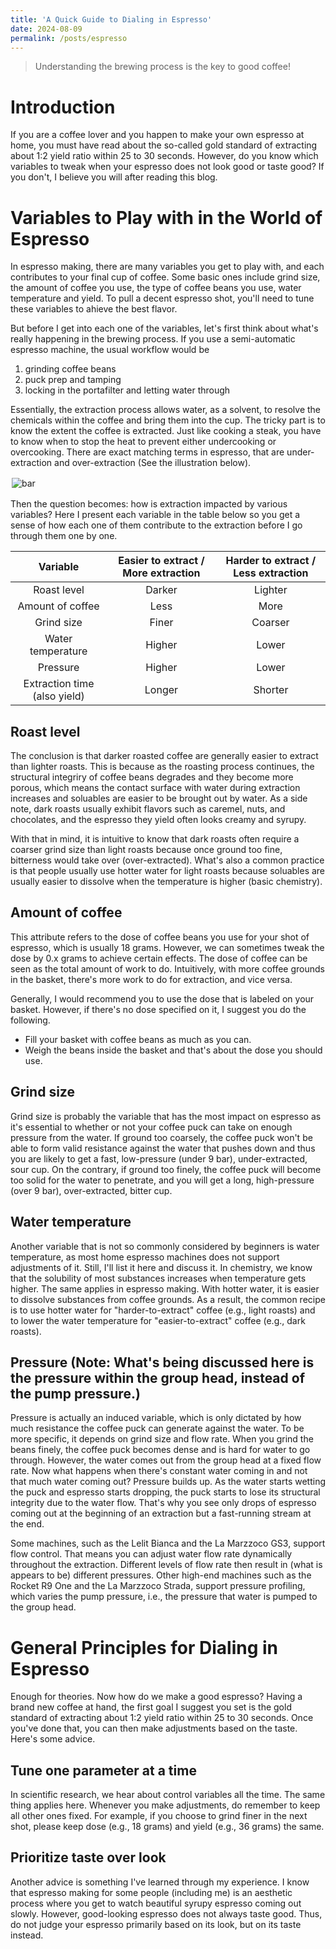 ```yaml
---
title: 'A Quick Guide to Dialing in Espresso'
date: 2024-08-09
permalink: /posts/espresso
---
```


> Understanding the brewing process is the key to good coffee!

# Introduction

If you are a coffee lover and you happen to make your own espresso at home, you must have read about the so-called gold standard of extracting about 1:2 yield ratio within 25 to 30 seconds. However, do you know which variables to tweak when your espresso does not look good or taste good? If you don't, I believe you will after reading this blog.

# Variables to Play with in the World of Espresso

In espresso making, there are many variables you get to play with, and each contributes to your final cup of coffee. Some basic ones include grind size, the amount of coffee you use, the type of coffee beans you use, water temperature and yield. To pull a decent espresso shot, you'll need to tune these variables to ahieve the best flavor. 

But before I get into each one of the variables, let's first think about what's really happening in the brewing process. If you use a semi-automatic espresso machine, the usual workflow would be

1. grinding coffee beans
2. puck prep and tamping
3. locking in the portafilter and letting water through

Essentially, the extraction process allows water, as a solvent, to resolve the chemicals within the coffee and bring them into the cup. The tricky part is to know the extent the coffee is extracted. Just like cooking a steak, you have to know when to stop the heat to prevent either undercooking or overcooking. There are exact matching terms in espresso, that are under-extraction and over-extraction (See the illustration below).

<figure>
    <img src='http://thomas-yin.github.io/images/bar.png' alt='bar' />
    <figcaption></figcaption>
</figure>

 Then the question becomes: how is extraction impacted by various variables? Here I present each variable in the table below so you get a sense of how each one of them contribute to the extraction before I go through them one by one.

| Variable    | Easier to extract / More extraction | Harder to extract / Less extraction |
| :--------: | :-------: | :-------: |
| Roast level  | Darker | Lighter |
| Amount of coffee  | Less | More |
| Grind size | Finer | Coarser |
| Water temperature | Higher | Lower |
| Pressure | Higher | Lower |
| Extraction time (also yield) | Longer | Shorter |

## Roast level

The conclusion is that darker roasted coffee are generally easier to extract than lighter roasts. This is because as the roasting process continues, the structural integriry of coffee beans degrades and they become more porous, which means the contact surface with water during extraction increases and soluables are easier to be brought out by water. As a side note, dark roasts usually exhibit flavors such as caremel, nuts, and chocolates, and the espresso they yield often looks creamy and syrupy.

With that in mind, it is intuitive to know that dark roasts often require a coarser grind size than light roasts because once ground too fine, bitterness would take over (over-extracted). What's also a common practice is that people usually use hotter water for light roasts because soluables are usually easier to dissolve when the temperature is higher (basic chemistry). 

## Amount of coffee

This attribute refers to the dose of coffee beans you use for your shot of espresso, which is usually 18 grams. However, we can sometimes tweak the dose by 0.x grams to achieve certain effects. The dose of coffee can be seen as the total amount of work to do. Intuitively, with more coffee grounds in the basket, there's more work to do for extraction, and vice versa. 

Generally, I would recommend you to use the dose that is labeled on your basket. However, if there's no dose specified on it, I suggest you do the following.

- Fill your basket with coffee beans as much as you can.
- Weigh the beans inside the basket and that's about the dose you should use.

## Grind size

Grind size is probably the variable that has the most impact on espresso as it's essential to whether or not your coffee puck can take on enough pressure from the water. If ground too coarsely, the coffee puck won't be able to form valid resistance against the water that pushes down and thus you are likely to get a fast, low-pressure (under 9 bar), under-extracted, sour cup. On the contrary, if ground too finely, the coffee puck will become too solid for the water to penetrate, and you will get a long, high-pressure (over 9 bar), over-extracted, bitter cup.

## Water temperature

Another variable that is not so commonly considered by beginners is water temperature, as most home espresso machines does not support adjustments of it. Still, I'll list it here and discuss it. In chemistry, we know that the solubility of most substances increases when temperature gets higher. The same applies in espresso making. With hotter water, it is easier to dissolve substances from coffee grounds. As a result, the common recipe is to use hotter water for "harder-to-extract" coffee (e.g., light roasts) and to lower the water temperature for "easier-to-extract" coffee (e.g., dark roasts).

## Pressure (Note: What's being discussed here is the pressure within the group head, instead of the pump pressure.)

Pressure is actually an induced variable, which is only dictated by how much resistance the coffee puck can generate against the water. 
To be more specific, it depends on grind size and flow rate. When you grind the beans finely, the coffee puck becomes dense and is hard for water to go through. However, the water comes out from the group head at a fixed flow rate. Now what happens when there's constant water coming in and not that much water coming out? Pressure builds up. As the water starts wetting the puck and espresso starts dropping, the puck starts to lose its structural integrity due to the water flow. That's why you see only drops of espresso coming out at the beginning of an extraction but a fast-running stream at the end.

Some machines, such as the Lelit Bianca and the La Marzzoco GS3, support flow control. That means you can adjust water flow rate dynamically throughout the extraction. Different levels of flow rate then result in (what is appears to be) different pressures. Other high-end machines such as the Rocket R9 One and the La Marzzoco Strada, support pressure profiling, which varies the pump pressure, i.e., the pressure that water is pumped to the group head.

# General Principles for Dialing in Espresso

Enough for theories. Now how do we make a good espresso? Having a brand new coffee at hand, the first goal I suggest you set is the gold standard of extracting about 1:2 yield ratio within 25 to 30 seconds. Once you've done that, you can then make adjustments based on the taste. Here's some advice.

## Tune one parameter at a time

In scientific research, we hear about control variables all the time. The same thing applies here. Whenever you make adjustments, do remember to keep all other ones fixed. For example, if you choose to grind finer in the next shot, please keep dose (e.g., 18 grams) and yield (e.g., 36 grams) the same.

## Prioritize taste over look

Another advice is something I've learned through my experience. I know that espresso making for some people (including me) is an aesthetic process where you get to watch beautiful syrupy espresso coming out slowly. However, good-looking espresso does not always taste good. Thus, do not judge your espresso primarily based on its look, but on its taste instead.





<style>
figure {
    display: inline-block;
    /* border: 1px #cccccc solid; */
    padding: 2px;
    margin: auto; /* adjust as needed */
}
figure img {
    vertical-align: top;
}
figure figcaption {
    text-align: center;
}
</style>


